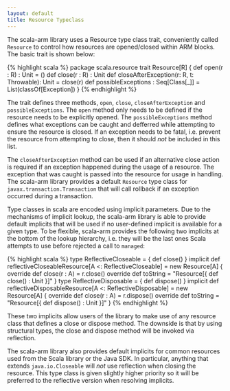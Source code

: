 ```yaml
---
layout: default
title: Resource Typeclass
---
```

The scala-arm library uses a Resource type class trait, conveniently called `Resource` to control how resources are opened/closed within ARM blocks.   The basic trait is shown below:


{% highlight scala %}
package scala.resource
trait Resource[R] {
  def open(r : R) : Unit = ()
  def close(r : R) : Unit
  def closeAfterException(r: R, t: Throwable): Unit = close(r)
  def possibleExceptions : Seq[Class[_]] = List(classOf[Exception])
}
{% endhighlight %}

The trait defines three methods, `open`, `close`, `closeAfterException` and `possibleExceptions`.  The `open` method only needs to be defined if the resource needs to be explicitly opened.   The `possibleExceptions` method defines what exceptions can be caught and defferred while attempting to ensure the resource is closed.   If an exception needs to be fatal, i.e. prevent the resource from attempting to close, then it should *not* be included in this list.

The `closeAfterException` method can be used if an alternative close action is required if an exception happened during the usage of a resource.  The exception that was caught is passed into the resource for usage in handling.  The scala-arm library provides a default `Resource` type class for `javax.transaction.Transaction` that will call rollback if an exception occurred during a transaction.

Type classes in scala are encoded using implicit parameters.   Due to the mechanisms of implicit lookup, the scala-arm library is able to provide default implicits that will be used if no user-defined implicit is available for a given type.   To be flexible, scala-arm provides the following two implicits at the bottom of the lookup hierarchy, i.e. they will be the last ones Scala attempts to use before rejected a call to `managed`:

{% highlight scala %}
  type ReflectiveCloseable = { def close() }
  implicit def reflectiveCloseableResource[A <: ReflectiveCloseable] = new Resource[A] {
    override def close(r : A) = r.close()
    override def toString = "Resource[{ def close() : Unit }]"
  }
  type ReflectiveDisposable = { def dispose() }
  implicit def reflectiveDisposableResource[A <: ReflectiveDisposable] = new Resource[A] {
    override def close(r : A) = r.dispose()
    override def toString = "Resource[{ def dispose() : Unit }]"
  }
{% endhighlight %}

These two implicits allow users of the library to make use of any resource class that defines a close or dispose method.  The downside is that by using structural types, the close and dispose method will be invoked via reflection.

The scala-arm library also provides default implicits for common resources used from the Scala library or the Java SDK.  In particular, anything that extends `java.io.Closeable` will *not* use reflection when closing the resource.  This type class is given slightly higher priority so it will be preferred to the reflective version when resolving implicits.
